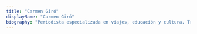 ```yaml
---
title: "Carmen Giró"
displayName: "Carmen Giró"
biography: "Periodista especializada en viajes, educación y cultura. Trabaja, entre otros, para La Vanguardia, Viajes NG y RBA Revistas, y realiza talleres de comunicación para estudiantes y organizaciones. Autora de la guía 'Holanda. Guía esencial para descubrir el país', editada por Ecos Travel Books, y de dos libros, sobre niños de altas capacidades y sobre familias interculturales. En su blog, carmengiroperiodista, cuelga los temas que más le gustan."
---
```



